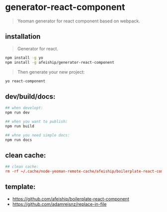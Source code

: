# generator-react-component

> Yeoman generator for react component based on webpack.

## installation

> Generator for react.

```bash
npm install -g yo
npm install -g afeiship/generator-react-component
```

> Then generate your new project:

```bash
yo react-component
```

## dev/build/docs:

```bash
## when developt:
npm run dev

## when you want to publish:
npm run build

## whne you need simple docs:
npm run docs
```

## clean cache:

```conf
## clean cache:
rm -rf ~/.cache/node-yeoman-remote-cache/afeiship/boilerplate-react-component
```

## template:

- https://github.com/afeiship/boilerplate-react-component
- https://github.com/adamreisnz/replace-in-file
